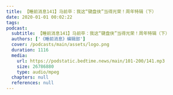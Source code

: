 ```yaml
---
title: 【睡前消息141】马前卒：我这“键盘侠”当得光荣！周年特辑（下）
date: 2020-01-01 00:02:22
tags:
podcast:
  subtitle: 【睡前消息141】马前卒：我这“键盘侠”当得光荣！周年特辑（下）
  authors: ['《睡前消息》编辑部']
  cover: /podcasts/main/assets/logo.png
  duration: 1116
  media:
    url: https://podstatic.bedtime.news/main/101-200/141.mp3
    size: 26786880
    type: audio/mpeg
  chapters: null
  references: null
---
```

